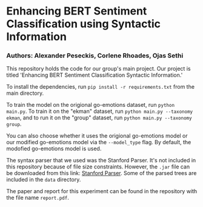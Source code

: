 
# Enhancing BERT Sentiment Classification using Syntactic Information
### Authors: Alexander Peseckis, Corlene Rhoades, Ojas Sethi

This repository holds the code for our group's main project. Our project is titled 'Enhancing BERT Sentiment Classification Syntactic Information.'

To install the dependencies, run ```pip install -r requirements.txt``` from the main directory.

To train the model on the origional go-emotions dataset, run `python main.py`. To train it on the "ekman" dataset, run `python main.py --taxonomy ekman`, and to run it on the "group" dataset, run `python main.py --taxonomy group`.

You can also choose whether it uses the origional go-emotions model or our modified go-emotions model via the `--model_type` flag. By default, the modofied go-emotions model is used.

The syntax parser that we used was the Stanford Parser. It's not included in this repository because of file size constraints. However, the ```.jar``` file can be downloaded from this link: [Stanford Parser](https://nlp.stanford.edu/software/lex-parser.shtml#Download). Some of the parsed trees are included in the ```data``` directory.

The paper and report for this experiment can be found in the repository with the file name ```report.pdf```.
